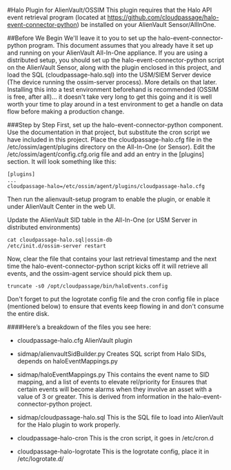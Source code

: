 #Halo Plugin for AlienVault/OSSIM
This plugin requires that the Halo API event retrieval program (located at https://github.com/cloudpassage/halo-event-connector-python) be installed on your AlienVault Sensor/AllInOne. 

##Before We Begin
We'll leave it to you to set up the halo-event-connector-python program.  This document assumes that you already have it set up and running on your AlienVault All-In-One appliance.  If you are using a distributed setup, you should set up the halo-event-connector-python script on the AlienVault Sensor, along with the plugin enclosed in this project, and load the SQL (cloudpassage-halo.sql) into the USM/SIEM Server device (The device running the ossim-server process).  More details on that later.
Installing this into a test environment beforehand is recommended (OSSIM is free, after all)... it doesn't take very long to get this going and it is well worth your time to play around in a test environment to get a handle on data flow before making a production change.

###Step by Step
First, set up the halo-event-connector-python component.  Use the documentation in that project, but substitute the cron script we have included in this project.  Place the cloudpassage-halo.cfg file in the /etc/ossim/agent/plugins directory on the All-In-One (or Sensor).  Edit the /etc/ossim/agent/config.cfg.orig file and add an entry in the [plugins] section.  It will look something like this:

    [plugins]
    ...
    cloudpassage-halo=/etc/ossim/agent/plugins/cloudpassage-halo.cfg
Then run the alienvault-setup program to enable the plugin, or enable it under AlienVault Center in the web UI.

Update the AlienVault SID table in the All-In-One (or USM Server in distributed environments)

    cat cloudpassage-halo.sql|ossim-db
    /etc/init.d/ossim-server restart

Now, clear the file that contains your last retrieval timestamp and the next time the halo-event-connector-python script kicks off it will retrieve all events, and the ossim-agent service should pick them up.

    truncate -s0 /opt/cloudpassage/bin/haloEvents.config

Don't forget to put the logrotate config file and the cron config file in place (mentioned below) to ensure that events keep flowing in and don't consume the entire disk.


####Here’s a breakdown of the files you see here:

* cloudpassage-halo.cfg   			AlienVault plugin

* sidmap/alienvaultSidBuilder.py		Creates SQL script from Halo SIDs, depends on haloEventMappings.py

* sidmap/haloEventMappings.py		    This contains the event name to SID mapping, and a list of events to elevate rel/priority for Ensures that certain events will become alarms when they involve an asset with a value of 3 or greater.  This is derived from information in the halo-event-connector-python project.

* sidmap/cloudpassage-halo.sql        This is the SQL file to load into AlienVault for the Halo plugin to work properly.

* cloudpassage-halo-cron              This is the cron script, it goes in /etc/cron.d

* cloudpassage-halo-logrotate         This is the logrotate config, place it in /etc/logrotate.d/

